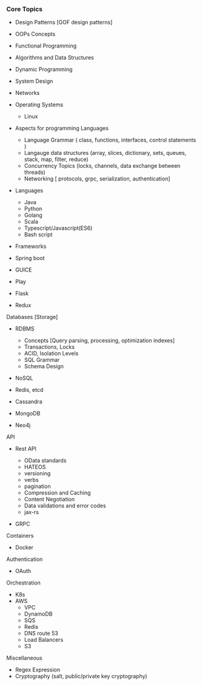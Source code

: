 
### Core Topics 

- Design Patterns [GOF design patterns]

- OOPs Concepts 

- Functional Programming 

- Algorithms and Data Structures 

- Dynamic Programming 

- System Design 

- Networks 

- Operating Systems 
  - Linux 

- Aspects for programming Languages
  - Language Grammar ( class, functions, interfaces, control statements )
  - Langauge data structures (array, slices, dictionary, sets, queues, stack, map, filter, reduce)
  - Concurrency Topics (locks, channels, data exchange between threads)
  - Networking [ protocols, grpc, serialization, authentication]
  
- Languages 
  - Java 
  - Python 
  - Golang
  - Scala
  - Typescript/Javascript(ES6)
  - Bash script 
  
 - Frameworks 
  - Spring boot
  - GUICE
  - Play 
  - Flask
  - Redux
  
 Databases [Storage]

 - RDBMS 
   - Concepts [Query parsing, processing, optimization indexes]
   - Transactions, Locks
   - ACID, Isolation Levels
   - SQL Grammar
   - Schema Design
   
 - NoSQL
  - Redis, etcd
  - Cassandra 
  - MongoDB
  - Neo4j
 
 API 
  - Rest API 
    - OData standards
    - HATEOS
    - versioning
    - verbs
    - pagination 
    - Compression and Caching 
    - Content Negotiation 
    - Data validations and error codes 
    - jax-rs
    
  -  GRPC 
  
  
Containers
 - Docker 
 
Authentication 
 - OAuth
 
Orchestration 
 - K8s
 - AWS 
   - VPC
   - DynamoDB
   - SQS
   - Redis 
   - DNS route 53
   - Load Balancers
   - S3
 
 Miscellaneous
  - Regex Expression
  - Cryptography (salt, public/private key cryptography)
  
